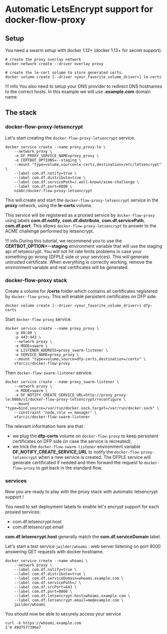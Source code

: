 # Automatic LetsEncrypt support for docker-flow-proxy

## Setup

You need a swarm setup with docker 1.12+ (docker 1.13+ for secret support).

```
# create the proxy overlay network
docker network create --driver overlay proxy

# create the le-cert volume to store generated certs.
docker volume create [--driver <your_favorite_volume_driver>] le-certs
```


!!! info
	You also need to setup your DNS provider to redirect DNS hostnames to the correct hosts. In this example we will use **.example.com** domain name.

## The stack

### docker-flow-proxy-letsencrypt

Let's start creating the `docker-flow-proxy-letsencrypt` service.

```
docker service create --name proxy_proxy-le \
	--network proxy \
	-e DF_PROXY_SERVICE_NAME=proxy_proxy \
	-e CERTBOT_OPTIONS=--staging \
	--mount "type=volume,source=le-certs,destination=/etc/letsencrypt" \
	--label com.df.notify=true \
	--label com.df.distribute=true \
	--label com.df.servicePath=/.well-known/acme-challenge \
	--label com.df.port=8080 \
	nib0r/docker-flow-proxy-letsencrypt
```

This will create and start the `docker-flow-proxy-letsencrypt` service in the **proxy** network, using the **le-certs** volume.

This service will be registered as a proxied service by `docker-flow-proxy` using labels **com.df.notify**, **com.df.distribute**, **com.df.servicePath**, **com.df.port**. This allows `docker-flow-proxy-letsencrypt` to answer to the ACME challenge performed by letsencrypt.

!!! info
	During this tutorial, we recommend you to use the **CERTBOT_OPTION=--staging** environment variable that will use the staging api of letsencrypt. You will not hit rate limits problems in case your something go wrong (DFPLE side or your services). This will generate untrusted certificate. When everything is correctly working, remove the environment variable and real certificates will be generated.


### docker-flow-proxy stack


Create a volume for **/certs** folder which contains all certificates registered by `docker-flow-proxy`. This will enable persistent certificates on DFP side.

```
docker volume create [--driver <your_favorite_volume_driver>] dfp-certs
```

Start `docker-flow-proxy` service.

```
docker service create --name proxy_proxy \
	-p 80:80 \
	-p 443:443 \
	--network proxy \
	-e MODE=swarm \
	-e LISTENER_ADDRESS=proxy_swarm-listener \
	-e SERVICE_NAME=proxy_proxy \
	--mount "type=volume,source=dfp-certs,destination=/certs" \
	vfarcic/docker-flow-proxy
```

Then `docker-flow-swarm-listener` service.

```
docker service create --name proxy_swarm-listener \
	--network proxy \
	-e MODE=swarm \
	-e DF_NOTIFY_CREATE_SERVICE_URL=http://proxy_proxy-le:8080/v1/docker-flow-proxy-letsencrypt/reconfigure \
	--mount "type=bind,source=/var/run/docker.sock,target=/var/run/docker.sock" \
	--constraint 'node.role == manager' \
	vfarcic/docker-flow-swarm-listener
```

The relevant information here are that :

 * we plug the **dfp-certs** volume on `docker-flow-proxy` to keep persistent certificates on DFP side (in case the service is recreated),
 * we trick the `docker-flow-swarm-listener` environment variable **DF_NOTIFY_CREATE_SERVICE_URL** to notify the `docker-flow-proxy-letsencrypt` when a new service is created. The DFPLE service will generate certificated if needed and then forward the request to `docker-flow-proxy` to get back in the standard flow.


### services

Now you are ready to play with the proxy stack with automatic letsencrypt support !

You need to set deployment labels to enable let's encrypt support for each proxied services:

  * com.df.letsencrypt.host
  * com.df.letsencrypt.email

**com.df.letsencrypt.host** generally match the **com.df.serviceDomain** label.

Let's start a test service `jwilder/whoami` : web server listening on port 8000 answering GET requests with docker hostname.

```
docker service create --name whoami \
	--network proxy \
	--label com.df.notify=true \
	--label com.df.distribute=true \
	--label com.df.serviceDomain=whoami.example.com \
	--label com.df.servicePath=/ \
	--label com.df.srcPort=443 \
	--label com.df.port=8000 \
	--label com.df.letsencrypt.host=whoami.example.com \
	--label com.df.letsencrypt.email=me@example.com \
	jwilder/whoami
```

You should now be able to securely access your service

```
curl -k https://whoami.example.com
I'm 49d7577396e7
```
